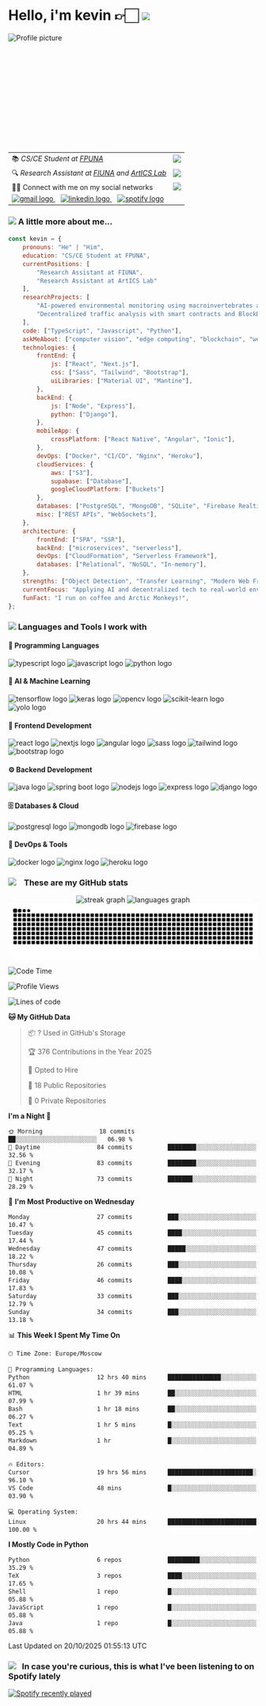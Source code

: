 <h1>Hello, i'm kevin 👉🏻 <img src="https://i.imgur.com/8FPFLWB.gif" style="width: auto; height: 100px; object-fit: cover;""></h1>
<div>
    <img style="width: auto; height: 240px; object-fit: cover;" src="https://i.imgur.com/vIHPlnH.jpeg" alt="Profile picture" align="left" />
    <table>
      <tr>
        <td>📚 <em>CS/CE Student at <a href="https://www.pol.una.py/">FPUNA</a></em></td>
        <td><img src="https://i.imgur.com/Q6VLyDp.gif" width="65"></td>
      </tr>
      <tr>
        <td>🔍 <em>Research Assistant at <a href="https://www.ing.una.py/">FIUNA</a> and <a href="http://artics.com.py/">ArtICS Lab</a></em></td>
        <td><img src="https://i.imgur.com/Un3pllA.png" width="65"></td>
      </tr>
      <tr>
        <td>👋🏻 Connect with me on my social networks</td>
        <td><img src="https://i.imgur.com/CkTxoTX.gif" width="65"></td>
      </tr>
      <tr>
        <td colspan="2">
          <a href="mailto:gsmkev@gmail.com">
            <img src="https://img.shields.io/static/v1?message=Gmail&logo=gmail&label=&color=D14836&logoColor=white&labelColor=&style=for-the-badge" height="35" alt="gmail logo" />
          </a>
          &nbsp;&nbsp;
          <a href="https://www.linkedin.com/in/gsmkev">
            <img src="https://img.shields.io/static/v1?message=LinkedIn&logo=linkedin&label=&color=0077B5&logoColor=white&labelColor=&style=for-the-badge" height="35" alt="linkedin logo" />
          </a>
          &nbsp;&nbsp;
          <a href="https://open.spotify.com/user/rlostnjw38yzkrvwq8t3qchym?si=d1673a41fe454606">
            <img src="https://img.shields.io/static/v1?message=Spotify&logo=spotify&label=&color=1DB954&logoColor=white&labelColor=&style=for-the-badge" height="35" alt="spotify logo" />
          </a>
        </td>
      </tr>
    </table>
</div>


### <img src="https://media.giphy.com/media/VgCDAzcKvsR6OM0uWg/giphy.gif" width="50"> A little more about me...  



```javascript
const kevin = {
    pronouns: "He" | "Him",
    education: "CS/CE Student at FPUNA",
    currentPositions: [
        "Research Assistant at FIUNA",
        "Research Assistant at ArtICS Lab"
    ],
    researchProjects: [
        "AI-powered environmental monitoring using macroinvertebrates as bioindicators",
        "Decentralized traffic analysis with smart contracts and BlockDAG"
    ],
    code: ["TypeScript", "Javascript", "Python"],
    askMeAbout: ["computer vision", "edge computing", "blockchain", "web dev", "tech research"],
    technologies: {
        frontEnd: {
            js: ["React", "Next.js"],
            css: ["Sass", "Tailwind", "Bootstrap"],
            uiLibraries: ["Material UI", "Mantine"],
        },
        backEnd: {
            js: ["Node", "Express"],
            python: ["Django"],
        },
        mobileApp: {
            crossPlatform: ["React Native", "Angular", "Ionic"],
        },
        devOps: ["Docker", "CI/CD", "Nginx", "Heroku"],
        cloudServices: {
            aws: ["S3"],
            supabase: ["Database"],
            googleCloudPlatform: ["Buckets"]
        },
        databases: ["PostgreSQL", "MongoDB", "SQLite", "Firebase Realtime DB"],
        misc: ["REST APIs", "WebSockets"],
    },
    architecture: {
        frontEnd: ["SPA", "SSR"],
        backEnd: ["microservices", "serverless"],
        devOps: ["CloudFormation", "Serverless Framework"],
        databases: ["Relational", "NoSQL", "In-memory"],
    },
    strengths: ["Object Detection", "Transfer Learning", "Modern Web Frameworks"],
    currentFocus: "Applying AI and decentralized tech to real-world environmental and mobility challenges",
    funFact: "I run on coffee and Arctic Monkeys!",
};
```

### <img src="https://i.imgur.com/BX84e1Z.gif" width="40">  Languages and Tools I work with 

#### 🐍 Programming Languages
<div>
    <img src="https://img.shields.io/badge/TypeScript-007ACC?style=for-the-badge&logo=typescript&logoColor=white" height="30" alt="typescript logo"  />
    <img src="https://img.shields.io/badge/JavaScript-F7DF1E?style=for-the-badge&logo=javascript&logoColor=black" height="30" alt="javascript logo"  />
    <img src="https://img.shields.io/badge/Python-3776AB?style=for-the-badge&logo=python&logoColor=white" height="30" alt="python logo"  />
</div>

#### 🤖 AI & Machine Learning
<div>
    <img src="https://img.shields.io/badge/TensorFlow-FF6F00?style=for-the-badge&logo=tensorflow&logoColor=white" height="30" alt="tensorflow logo"  />
    <img src="https://img.shields.io/badge/Keras-D00000?style=for-the-badge&logo=keras&logoColor=white" height="30" alt="keras logo"  />
    <img src="https://img.shields.io/badge/OpenCV-5C3EE8?style=for-the-badge&logo=opencv&logoColor=white" height="30" alt="opencv logo"  />
    <img src="https://img.shields.io/badge/scikit_learn-F7931E?style=for-the-badge&logo=scikit-learn&logoColor=white" height="30" alt="scikit-learn logo"  />
    <img src="https://img.shields.io/badge/YOLO-00FFFF?style=for-the-badge&logo=yolo&logoColor=black" height="30" alt="yolo logo"  />
</div>

#### 🎨 Frontend Development
<div>
    <img src="https://img.shields.io/badge/React-20232A?style=for-the-badge&logo=react&logoColor=61DAFB" height="30" alt="react logo"  />
    <img src="https://img.shields.io/badge/Next.js-000000?style=for-the-badge&logo=next.js&logoColor=white" height="30" alt="nextjs logo"  />
    <img src="https://img.shields.io/badge/Angular-DD0031?style=for-the-badge&logo=angular&logoColor=white" height="30" alt="angular logo"  />
    <img src="https://img.shields.io/badge/Sass-CC6699?style=for-the-badge&logo=sass&logoColor=white" height="30" alt="sass logo"  />
    <img src="https://img.shields.io/badge/Tailwind_CSS-38B2AC?style=for-the-badge&logo=tailwind-css&logoColor=white" height="30" alt="tailwind logo"  />
    <img src="https://img.shields.io/badge/Bootstrap-563D7C?style=for-the-badge&logo=bootstrap&logoColor=white" height="30" alt="bootstrap logo"  />
</div>

#### ⚙️ Backend Development
<div>
    <img src="https://img.shields.io/badge/Java-ED8B00?style=for-the-badge&logo=openjdk&logoColor=white" height="30" alt="java logo"  />
    <img src="https://img.shields.io/badge/Spring_Boot-6DB33F?style=for-the-badge&logo=spring-boot&logoColor=white" height="30" alt="spring boot logo"  />
    <img src="https://img.shields.io/badge/Node.js-43853D?style=for-the-badge&logo=node.js&logoColor=white" height="30" alt="nodejs logo"  />
    <img src="https://img.shields.io/badge/Express.js-404D59?style=for-the-badge&logo=express&logoColor=white" height="30" alt="express logo"  />
    <img src="https://img.shields.io/badge/Django-092E20?style=for-the-badge&logo=django&logoColor=white" height="30" alt="django logo"  />
</div>

#### 🗄️ Databases & Cloud
<div>
    <img src="https://img.shields.io/badge/PostgreSQL-316192?style=for-the-badge&logo=postgresql&logoColor=white" height="30" alt="postgresql logo"  />
    <img src="https://img.shields.io/badge/MongoDB-4EA94B?style=for-the-badge&logo=mongodb&logoColor=white" height="30" alt="mongodb logo"  />
    <img src="https://img.shields.io/badge/Firebase-FFCA28?style=for-the-badge&logo=firebase&logoColor=black" height="30" alt="firebase logo"  />
</div>

#### 🚀 DevOps & Tools
<div>
    <img src="https://img.shields.io/badge/Docker-2496ED?style=for-the-badge&logo=docker&logoColor=white" height="30" alt="docker logo"  />
    <img src="https://img.shields.io/badge/NGINX-009639?style=for-the-badge&logo=nginx&logoColor=white" height="30" alt="nginx logo"  />
    <img src="https://img.shields.io/badge/Heroku-430098?style=for-the-badge&logo=heroku&logoColor=white" height="30" alt="heroku logo"  />
</div>


### <img src="https://i.imgur.com/0VNhedE.gif" width="50"> &nbsp;&nbsp; These are my GitHub stats 

<p align="center">
    <img src="https://streak-stats.demolab.com?user=gsmkev&locale=en&mode=daily&theme=rose_pine&hide_border=true&border_radius=5" height="150" alt="streak graph" />
    <img src="https://github-readme-stats.vercel.app/api/top-langs?username=gsmkev&locale=en&hide_title=false&layout=compact&card_width=320&langs_count=5&theme=rose_pine&hide_border=true" height="150" alt="languages graph" />
    <img src="https://raw.githubusercontent.com/gsmkev/gsmkev/output/snake.svg" alt="Snake animation" />
</p>

<!--START_SECTION:waka-->
![Code Time](http://img.shields.io/badge/Code%20Time-426%20hrs%206%20mins-blue)

![Profile Views](http://img.shields.io/badge/Profile%20Views-0-blue)

![Lines of code](https://img.shields.io/badge/From%20Hello%20World%20I%27ve%20Written-158.1%20thousand%20lines%20of%20code-blue)

**🐱 My GitHub Data** 

> 📦 ? Used in GitHub's Storage 
 > 
> 🏆 376 Contributions in the Year 2025
 > 
> 💼 Opted to Hire
 > 
> 📜 18 Public Repositories 
 > 
> 🔑 0 Private Repositories 
 > 
**I'm a Night 🦉** 

```text
🌞 Morning                18 commits          ██░░░░░░░░░░░░░░░░░░░░░░░   06.98 % 
🌆 Daytime                84 commits          ████████░░░░░░░░░░░░░░░░░   32.56 % 
🌃 Evening                83 commits          ████████░░░░░░░░░░░░░░░░░   32.17 % 
🌙 Night                  73 commits          ███████░░░░░░░░░░░░░░░░░░   28.29 % 
```
📅 **I'm Most Productive on Wednesday** 

```text
Monday                   27 commits          ███░░░░░░░░░░░░░░░░░░░░░░   10.47 % 
Tuesday                  45 commits          ████░░░░░░░░░░░░░░░░░░░░░   17.44 % 
Wednesday                47 commits          █████░░░░░░░░░░░░░░░░░░░░   18.22 % 
Thursday                 26 commits          ███░░░░░░░░░░░░░░░░░░░░░░   10.08 % 
Friday                   46 commits          ████░░░░░░░░░░░░░░░░░░░░░   17.83 % 
Saturday                 33 commits          ███░░░░░░░░░░░░░░░░░░░░░░   12.79 % 
Sunday                   34 commits          ███░░░░░░░░░░░░░░░░░░░░░░   13.18 % 
```


📊 **This Week I Spent My Time On** 

```text
🕑︎ Time Zone: Europe/Moscow

💬 Programming Languages: 
Python                   12 hrs 40 mins      ███████████████░░░░░░░░░░   61.07 % 
HTML                     1 hr 39 mins        ██░░░░░░░░░░░░░░░░░░░░░░░   07.99 % 
Bash                     1 hr 18 mins        ██░░░░░░░░░░░░░░░░░░░░░░░   06.27 % 
Text                     1 hr 5 mins         █░░░░░░░░░░░░░░░░░░░░░░░░   05.25 % 
Markdown                 1 hr                █░░░░░░░░░░░░░░░░░░░░░░░░   04.89 % 

🔥 Editors: 
Cursor                   19 hrs 56 mins      ████████████████████████░   96.10 % 
VS Code                  48 mins             █░░░░░░░░░░░░░░░░░░░░░░░░   03.90 % 

💻 Operating System: 
Linux                    20 hrs 44 mins      █████████████████████████   100.00 % 
```

**I Mostly Code in Python** 

```text
Python                   6 repos             █████████░░░░░░░░░░░░░░░░   35.29 % 
TeX                      3 repos             ████░░░░░░░░░░░░░░░░░░░░░   17.65 % 
Shell                    1 repo              █░░░░░░░░░░░░░░░░░░░░░░░░   05.88 % 
JavaScript               1 repo              █░░░░░░░░░░░░░░░░░░░░░░░░   05.88 % 
Java                     1 repo              █░░░░░░░░░░░░░░░░░░░░░░░░   05.88 % 
```




 Last Updated on 20/10/2025 01:55:13 UTC
<!--END_SECTION:waka-->

### <img src="https://i.imgur.com/VthIaPB.gif" width="50"> &nbsp;&nbsp;In case you're curious, this is what I've been listening to on Spotify lately 

<a href="https://open.spotify.com/user/rlostnjw38yzkrvwq8t3qchym">
    <img src="https://spotify-recently-played-readme.vercel.app/api?user=rlostnjw38yzkrvwq8t3qchym&count=5&unique=true" alt="Spotify recently played"  />
</a>
